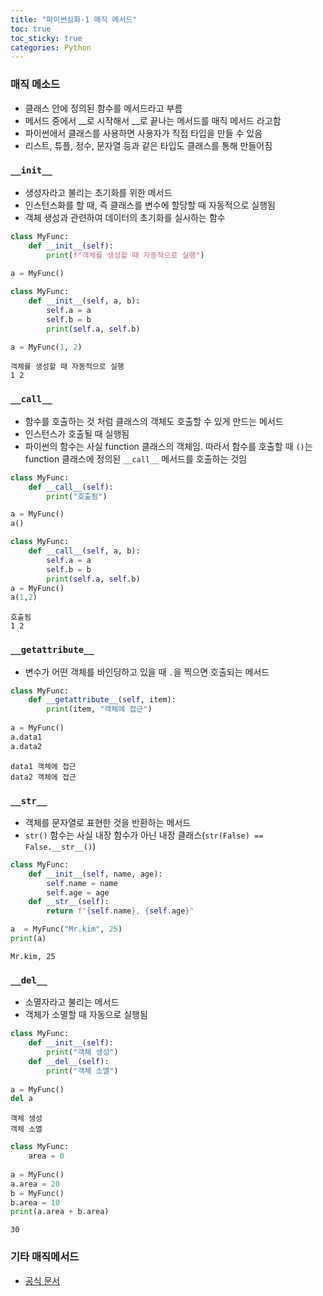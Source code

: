 ```yaml
---
title: "파이썬심화-1 매직 메서드"
toc: true
toc_sticky: true
categories: Python
---
```


### 매직 메소드
* 클래스 안에 정의된 함수를 메서드라고 부름
* 메서드 중에서 __로 시작해서 __로 끝나는 메서드를 매직 메서드 라고함
* 파이썬에서 클래스를 사용하면 사용자가 직접 타입을 만들 수 있음
* 리스트, 튜플, 정수, 문자열 등과 같은 타입도 클래스를 통해 만들어짐

### `__init__`
* 생성자라고 불리는 초기화를 위한 메서드
* 인스턴스화를 할 때, 즉 클래스를 변수에 할당할 때 자동적으로 실행됨
* 객체 생성과 관련하여 데이터의 초기화를 실시하는 함수


```python
class MyFunc:
    def __init__(self):
        print(f"객체를 생성할 때 자동적으로 실행")
        
a = MyFunc()

class MyFunc:
    def __init__(self, a, b):
        self.a = a
        self.b = b
        print(self.a, self.b)

a = MyFunc(1, 2)
```

    객체를 생성할 때 자동적으로 실행
    1 2
    

### `__call__` 
* 함수를 호출하는 것 처럼 클래스의 객체도 호출할 수 있게 만드는 메서드
* 인스턴스가 호출될 때 실행됨
* 파이썬의 함수는 사실 function 클래스의 객체임. 따라서 함수를 호출할 때 `()`는 function 클래스에 정의된 `__call__` 메서드를 호출하는 것임


```python
class MyFunc:
    def __call__(self):
        print("호출됨")

a = MyFunc()
a()

class MyFunc:
    def __call__(self, a, b):
        self.a = a
        self.b = b
        print(self.a, self.b)
a = MyFunc()
a(1,2)
```

    호출됨
    1 2
    

### `__getattribute__`
* 변수가 어떤 객체를 바인딩하고 있을 때 `.`을 찍으면 호출되는 메서드


```python
class MyFunc:
    def __getattribute__(self, item):
        print(item, "객체에 접근")
        
a = MyFunc()
a.data1
a.data2
```

    data1 객체에 접근
    data2 객체에 접근
    

### `__str__`
* 객체를 문자열로 표현한 것을 반환하는 메서드
* `str()` 함수는 사실 내장 함수가 아닌 내장 클래스(`str(False) == False.__str__()`)


```python
class MyFunc:
    def __init__(self, name, age):
        self.name = name
        self.age = age
    def __str__(self):
        return f"{self.name}, {self.age}"

a  = MyFunc("Mr.kim", 25)
print(a)
```

    Mr.kim, 25
    

### `__del__`
* 소멸자라고 불리는 메서드
* 객체가 소멸할 때 자동으로 실행됨


```python
class MyFunc:
    def __init__(self):
        print("객체 생성")
    def __del__(self):
        print("객체 소멸")
        
a = MyFunc()
del a
```

    객체 생성
    객체 소멸
    


```python
class MyFunc:
    area = 0
    
a = MyFunc()
a.area = 20
b = MyFunc()
b.area = 10
print(a.area + b.area)
```

    30
    

### 기타 매직메서드
* [공식 문서](https://docs.python.org/ko/3.7/reference/datamodel.html#special-method-names)
